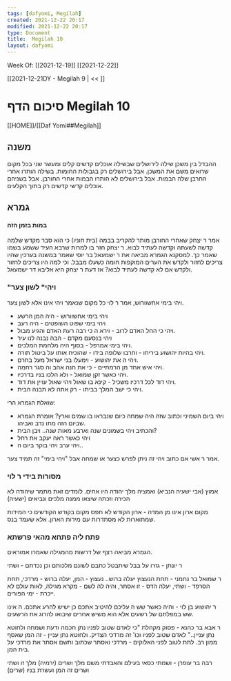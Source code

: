 ```yaml
---
tags: [dafyomi, Megilah] 
created: 2021-12-22 20:17
modified: 2021-12-22 20:17
type: Document
title:  Megilah 10
layout: dafyomi
---
```

Week Of: [[2021-12-19]]
[[2021-12-22]]

[[2021-12-21DY - Megilah 9 | << ]] 

# סיכום הדף  Megilah 10

[[HOME]]/[[Daf Yomi##Megilah]]

## משנה 
ההבדל בין משכן שילה לירושלים שבשילה אוכלים קדשים קלים ומעשר שני בכל מקום שרואים משם את המשכן. אבל בירושלים רק בגבולות החומות.
בשילה הותרו אחרי החרבן שלה הבמות. אבל בירושלים לא הותרו הבמות אחרי החורבן.
אבל בשניהם אוכלים קדשי קדשים רק בתוך הקלעים.

## גמרא
#### במות בזמן הזה
אמר ר יצחק שאחרי החורבן מותר להקריב בבמה (בית חוניו) כי הוא סבר מקדש שלמה קדשה לשעתה וקדשה לעתיד לבוא.
ר יצחק חזר בו למרות שרבא העיד ששמע בשמו שאמר כך.
למסקנא הגמרא מביאה את ר ישמעאל בר יוסי שאמר במשנה בערכין שהיו צריכים לחזור ולקדש את הערים המוקפות חומה כשעלו מבבל. וכי למה היו צריכים לחזור ולקדש אם לא קדשה לעתיד לבוא? אז דעת ר יצחק היא אליבא דר ישמעאל.

### "ויהי" לשון צער
ויהי בימי אחשוורוש, אמר ר לוי כל מקום שנאמר ויהי אינו אלא לשון צער.
- ויהי בימי אחשוורוש - היה המן הרשע
- ויהי בימי שפוט השופטים - היה רעב
- ויהי כי החל האדם לרוב - וירא ה כי רבה רעת האדם והגיע מבול.
- ויהי בנסעם מקדם - הבה נבנה לנו עיר
- ויהי בימי אמרפל - בסוף היה מלחמת המלכים.
- ויהי בהיות יהושוע ביריחו - וחרבו שלופה בידו - שהוכיח אותו על ביטול תורה.
- ויהי ה את יהושוע - וימעלו בני ישראל מעל בחרם.
- ויהי איש אחד מן הרמתיים - כי את חנה אהב וה סגר רחמה.
- ויהי כאשר זקן שמואל - ולא הלכו בניו בדרכיו.
- ויהי דוד לכל דרכיו משכיל - קינא בו שאול ויהי שאול עויין את דוד.
- ויהי כי ישב המלך בביתו - רק אתה לא תבנה הבית.

שואלת הגמרא הרי: 
- ויהי ביום השמיני וכתוב שזה היה שמחה כיום שנבראו בו שמים וארץ? אומרת הגמרא שביום הזה מתו נדב ואביהו.
- והכתיב ויהי בשמונים שנה וארבע מאות שנה.. ויבן הבית? 
- ויהי כאשר ראה יעקב את רחל
- ויהי ערב ויהי בוקר ביום ה..

אמר ר אשי אם כתוב ויהי זה ניתן לפרש כצער או שמחה אבל "ויהי בימי" זה תמיד צער.

### מסורות בידי ר לוי
אמוץ (אבי ישעיה הנביא) ואמציה מלך יהודה היו אחים. לומדים זאת מתמר שיהודה לא הכירה וזכתה שיצאו ממנה מלכים ונביאים (ישעיה)

מקום ארון אינו מן המדה - ארון הקודש לא תפס מקום בקודש הקודשים כי המידות שמתוארות לא מסתדרות עם מידות הארון. אלא שעמד בנס.

### פתח ליה פתחא מהאי פרשתא
הגמרא מביאה רצף של דרשות מהמגילה שאמרו אמוראים.

ר יונתן - גזרו על בבל שיתבטל כתבם לשונם מלכותם וכן נכדתם - ושתי

ר שמואל בר נחמני - תחת הנעצוץ יעלה ברוש.. נעצוץ - המן, יעלה ברוש - מרדכי, תחת הסרפד - ושתי, יעלה הדס - זו אסתר, והיה לה לשם - מקרא מגילה, לאות עולם לא ייכרת - ימי הפורים.

ר יהושוע בן לוי - והיה כאשר שש ה עליכם להיטיב אתכם כן ישיש להרע אתכם. ה אינו שש במפלתם של רשעים אלא הוא משיש אחרים שיבואו להרוג את הרשעים.

ר אבא בר כהנא - פסוק מקהלת "כי לאדם שטוב לפניו נתן חכמה ודעת ושמחה ולחוטא נתן עניין.." לאדם שטוב לפניו וכו' זה מרדכי הצדיק. ולחוטא נתן עניין - זה המן שאסף ממון רב. לתת לטוב לפני האלוקים - מרדכי ואסתר שכתוב ותשם אסתר את מרדכי על בית המן.

רבה בר עופרן - ושמתי כסאי בעילם והאבדתי משם מלך ושרים (ירמיה) מלך זו ושתי  ושרים זה המן ועשרת בניו (שרים)




